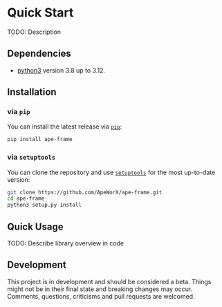 # Quick Start

TODO: Description

## Dependencies

- [python3](https://www.python.org/downloads) version 3.8 up to 3.12.

## Installation

### via `pip`

You can install the latest release via [`pip`](https://pypi.org/project/pip/):

```bash
pip install ape-frame
```

### via `setuptools`

You can clone the repository and use [`setuptools`](https://github.com/pypa/setuptools) for the most up-to-date version:

```bash
git clone https://github.com/ApeWorX/ape-frame.git
cd ape-frame
python3 setup.py install
```

## Quick Usage

TODO: Describe library overview in code

## Development

This project is in development and should be considered a beta.
Things might not be in their final state and breaking changes may occur.
Comments, questions, criticisms and pull requests are welcomed.
